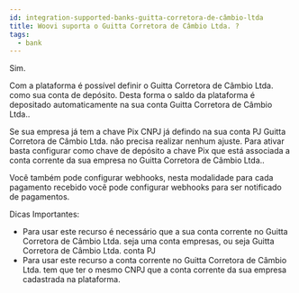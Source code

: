 ```yaml
---
id: integration-supported-banks-guitta-corretora-de-câmbio-ltda
title: Woovi suporta o Guitta Corretora de Câmbio Ltda. ?
tags:
  - bank
---
```


Sim.

Com a plataforma é possível definir o Guitta Corretora de Câmbio Ltda. como sua conta de depósito. Desta forma o saldo da plataforma é depositado automaticamente na sua conta Guitta Corretora de Câmbio Ltda..

Se sua empresa já tem a chave Pix CNPJ já defindo na sua conta PJ Guitta Corretora de Câmbio Ltda. não precisa realizar nenhum ajuste. Para ativar basta configurar como chave de depósito a chave Pix que está associada a conta corrente da sua empresa no Guitta Corretora de Câmbio Ltda..

Você também pode configurar webhooks, nesta modalidade para cada pagamento recebido você pode configurar webhooks para ser notificado de pagamentos.

Dicas Importantes:

- Para usar este recurso é necessário que a sua conta corrente no Guitta Corretora de Câmbio Ltda. seja uma conta empresas, ou seja Guitta Corretora de Câmbio Ltda. conta PJ
- Para usar este recurso a conta corrente no Guitta Corretora de Câmbio Ltda. tem que ter o mesmo CNPJ que a conta corrente da sua empresa cadastrada na plataforma.
